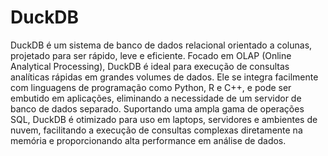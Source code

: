 # DuckDB

DuckDB é um sistema de banco de dados relacional orientado a colunas, projetado para ser rápido, leve e eficiente. Focado em OLAP (Online Analytical Processing), DuckDB é ideal para execução de consultas analíticas rápidas em grandes volumes de dados. Ele se integra facilmente com linguagens de programação como Python, R e C++, e pode ser embutido em aplicações, eliminando a necessidade de um servidor de banco de dados separado. Suportando uma ampla gama de operações SQL, DuckDB é otimizado para uso em laptops, servidores e ambientes de nuvem, facilitando a execução de consultas complexas diretamente na memória e proporcionando alta performance em análise de dados.
